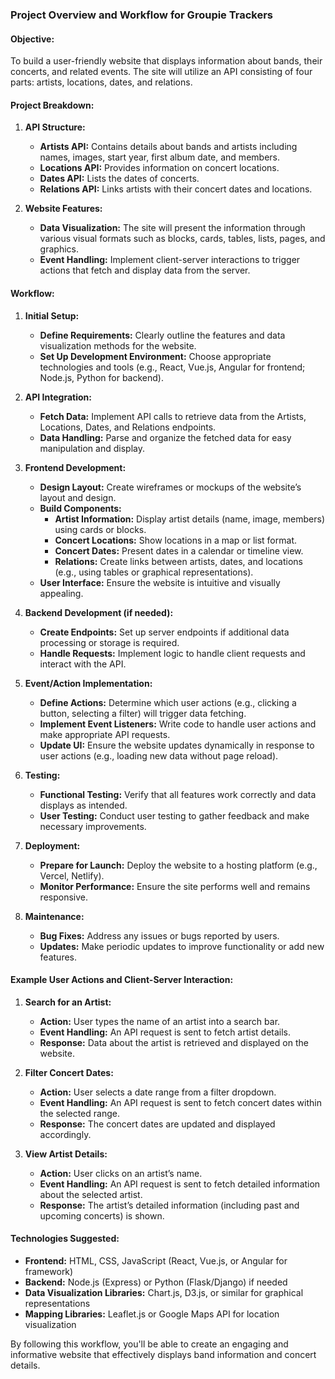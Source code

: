 ### Project Overview and Workflow for Groupie Trackers

#### **Objective:**
To build a user-friendly website that displays information about bands, their concerts, and related events. The site will utilize an API consisting of four parts: artists, locations, dates, and relations. 

#### **Project Breakdown:**

1. **API Structure:**
   - **Artists API:** Contains details about bands and artists including names, images, start year, first album date, and members.
   - **Locations API:** Provides information on concert locations.
   - **Dates API:** Lists the dates of concerts.
   - **Relations API:** Links artists with their concert dates and locations.

2. **Website Features:**
   - **Data Visualization:** The site will present the information through various visual formats such as blocks, cards, tables, lists, pages, and graphics.
   - **Event Handling:** Implement client-server interactions to trigger actions that fetch and display data from the server.

#### **Workflow:**

1. **Initial Setup:**
   - **Define Requirements:** Clearly outline the features and data visualization methods for the website.
   - **Set Up Development Environment:** Choose appropriate technologies and tools (e.g., React, Vue.js, Angular for frontend; Node.js, Python for backend).

2. **API Integration:**
   - **Fetch Data:** Implement API calls to retrieve data from the Artists, Locations, Dates, and Relations endpoints.
   - **Data Handling:** Parse and organize the fetched data for easy manipulation and display.

3. **Frontend Development:**
   - **Design Layout:** Create wireframes or mockups of the website’s layout and design.
   - **Build Components:**
     - **Artist Information:** Display artist details (name, image, members) using cards or blocks.
     - **Concert Locations:** Show locations in a map or list format.
     - **Concert Dates:** Present dates in a calendar or timeline view.
     - **Relations:** Create links between artists, dates, and locations (e.g., using tables or graphical representations).
   - **User Interface:** Ensure the website is intuitive and visually appealing.

4. **Backend Development (if needed):**
   - **Create Endpoints:** Set up server endpoints if additional data processing or storage is required.
   - **Handle Requests:** Implement logic to handle client requests and interact with the API.

5. **Event/Action Implementation:**
   - **Define Actions:** Determine which user actions (e.g., clicking a button, selecting a filter) will trigger data fetching.
   - **Implement Event Listeners:** Write code to handle user actions and make appropriate API requests.
   - **Update UI:** Ensure the website updates dynamically in response to user actions (e.g., loading new data without page reload).

6. **Testing:**
   - **Functional Testing:** Verify that all features work correctly and data displays as intended.
   - **User Testing:** Conduct user testing to gather feedback and make necessary improvements.

7. **Deployment:**
   - **Prepare for Launch:** Deploy the website to a hosting platform (e.g., Vercel, Netlify).
   - **Monitor Performance:** Ensure the site performs well and remains responsive.

8. **Maintenance:**
   - **Bug Fixes:** Address any issues or bugs reported by users.
   - **Updates:** Make periodic updates to improve functionality or add new features.

#### **Example User Actions and Client-Server Interaction:**

1. **Search for an Artist:**
   - **Action:** User types the name of an artist into a search bar.
   - **Event Handling:** An API request is sent to fetch artist details.
   - **Response:** Data about the artist is retrieved and displayed on the website.

2. **Filter Concert Dates:**
   - **Action:** User selects a date range from a filter dropdown.
   - **Event Handling:** An API request is sent to fetch concert dates within the selected range.
   - **Response:** The concert dates are updated and displayed accordingly.

3. **View Artist Details:**
   - **Action:** User clicks on an artist’s name.
   - **Event Handling:** An API request is sent to fetch detailed information about the selected artist.
   - **Response:** The artist’s detailed information (including past and upcoming concerts) is shown.

#### **Technologies Suggested:**

- **Frontend:** HTML, CSS, JavaScript (React, Vue.js, or Angular for framework)
- **Backend:** Node.js (Express) or Python (Flask/Django) if needed
- **Data Visualization Libraries:** Chart.js, D3.js, or similar for graphical representations
- **Mapping Libraries:** Leaflet.js or Google Maps API for location visualization

By following this workflow, you'll be able to create an engaging and informative website that effectively displays band information and concert details.